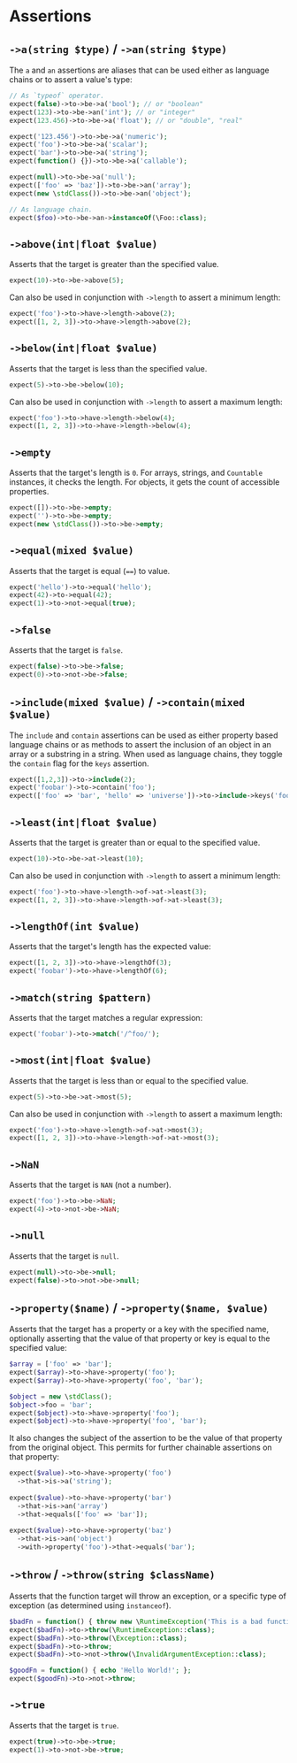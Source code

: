 # Assertions

## `->a(string $type)` / `->an(string $type)`
The `a` and `an` assertions are aliases that can be used either as language chains or to assert a value's type:

```php
// As `typeof` operator.
expect(false)->to->be->a('bool'); // or "boolean"
expect(123)->to->be->an('int'); // or "integer"
expect(123.456)->to->be->a('float'); // or "double", "real"

expect('123.456')->to->be->a('numeric');
expect('foo')->to->be->a('scalar');
expect('bar')->to->be->a('string');
expect(function() {})->to->be->a('callable');

expect(null)->to->be->a('null');
expect(['foo' => 'baz'])->to->be->an('array');
expect(new \stdClass())->to->be->an('object');

// As language chain.
expect($foo)->to->be->an->instanceOf(\Foo::class);
```

## `->above(int|float $value)`
Asserts that the target is greater than the specified value.

```php
expect(10)->to->be->above(5);
```

Can also be used in conjunction with `->length` to assert a minimum length:

```php
expect('foo')->to->have->length->above(2);
expect([1, 2, 3])->to->have->length->above(2);
```

## `->below(int|float $value)`
Asserts that the target is less than the specified value.

```php
expect(5)->to->be->below(10);
```

Can also be used in conjunction with `->length` to assert a maximum length:

```php
expect('foo')->to->have->length->below(4);
expect([1, 2, 3])->to->have->length->below(4);
```

## `->empty`
Asserts that the target's length is `0`. For arrays, strings, and `Countable` instances, it checks the length. For objects, it gets the count of accessible properties.

```php
expect([])->to->be->empty;
expect('')->to->be->empty;
expect(new \stdClass())->to->be->empty;
```

## `->equal(mixed $value)`
Asserts that the target is equal (`==`) to value.

```php
expect('hello')->to->equal('hello');
expect(42)->to->equal(42);
expect(1)->to->not->equal(true);
```

## `->false`
Asserts that the target is `false`.

```php
expect(false)->to->be->false;
expect(0)->to->not->be->false;
```

## `->include(mixed $value)` / `->contain(mixed $value)`
The `include` and `contain` assertions can be used as either property based language chains or as methods to assert the inclusion of an object in an array or a substring in a string. When used as language chains, they toggle the `contain` flag for the `keys` assertion.

```php
expect([1,2,3])->to->include(2);
expect('foobar')->to->contain('foo');
expect(['foo' => 'bar', 'hello' => 'universe'])->to->include->keys('foo');
```

## `->least(int|float $value)`
Asserts that the target is greater than or equal to the specified value.

```php
expect(10)->to->be->at->least(10);
```

Can also be used in conjunction with `->length` to assert a minimum length:

```php
expect('foo')->to->have->length->of->at->least(3);
expect([1, 2, 3])->to->have->length->of->at->least(3);
```

## `->lengthOf(int $value)`
Asserts that the target's length has the expected value:

```php
expect([1, 2, 3])->to->have->lengthOf(3);
expect('foobar')->to->have->lengthOf(6);
```

## `->match(string $pattern)`
Asserts that the target matches a regular expression:

```php
expect('foobar')->to->match('/^foo/');
```

## `->most(int|float $value)`
Asserts that the target is less than or equal to the specified value.

```php
expect(5)->to->be->at->most(5);
```

Can also be used in conjunction with `->length` to assert a maximum length:

```php
expect('foo')->to->have->length->of->at->most(3);
expect([1, 2, 3])->to->have->length->of->at->most(3);
```

## `->NaN`
Asserts that the target is `NAN` (not a number).

```php
expect('foo')->to->be->NaN;
expect(4)->to->not->be->NaN;
```

## `->null`
Asserts that the target is `null`.

```php
expect(null)->to->be->null;
expect(false)->to->not->be->null;
```

## `->property($name)` / `->property($name, $value)`
Asserts that the target has a property or a key with the specified name, optionally asserting that the value of that property or key is equal to the specified value:

```php
$array = ['foo' => 'bar'];
expect($array)->to->have->property('foo');
expect($array)->to->have->property('foo', 'bar');

$object = new \stdClass();
$object->foo = 'bar';
expect($object)->to->have->property('foo');
expect($object)->to->have->property('foo', 'bar');
```

It also changes the subject of the assertion to be the value of that property from the original object. This permits for further chainable assertions on that property:

```php
expect($value)->to->have->property('foo')
  ->that->is->a('string');
  
expect($value)->to->have->property('bar')
  ->that->is->an('array')
  ->that->equals(['foo' => 'bar']);
  
expect($value)->to->have->property('baz')
  ->that->is->an('object')
  ->with->property('foo')->that->equals('bar');
```

## `->throw` / `->throw(string $className)`
Asserts that the function target will throw an exception, or a specific type of exception (as determined using `instanceof`).

```php
$badFn = function() { throw new \RuntimeException('This is a bad function.'); };
expect($badFn)->to->throw(\RuntimeException::class);
expect($badFn)->to->throw(\Exception::class);
expect($badFn)->to->throw;
expect($badFn)->to->not->throw(\InvalidArgumentException::class);

$goodFn = function() { echo 'Hello World!'; };
expect($goodFn)->to->not->throw;
```

## `->true`
Asserts that the target is `true`.

```php
expect(true)->to->be->true;
expect(1)->to->not->be->true;
```
